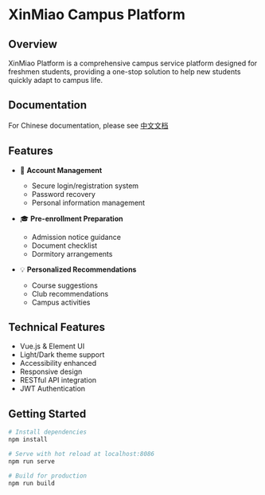 # XinMiao Campus Platform

## Overview
XinMiao Platform is a comprehensive campus service platform designed for freshmen students, providing a one-stop solution to help new students quickly adapt to campus life.
## Documentation
For Chinese documentation, please see [中文文档](./README.zh-CN.md)
## Features
- 🔐 **Account Management**
  - Secure login/registration system
  - Password recovery
  - Personal information management
  
- 🎓 **Pre-enrollment Preparation** 
  - Admission notice guidance
  - Document checklist
  - Dormitory arrangements

- 💡 **Personalized Recommendations**
  - Course suggestions
  - Club recommendations 
  - Campus activities

## Technical Features
- Vue.js & Element UI
- Light/Dark theme support
- Accessibility enhanced
- Responsive design
- RESTful API integration
- JWT Authentication

## Getting Started
```bash
# Install dependencies
npm install

# Serve with hot reload at localhost:8086
npm run serve

# Build for production
npm run build